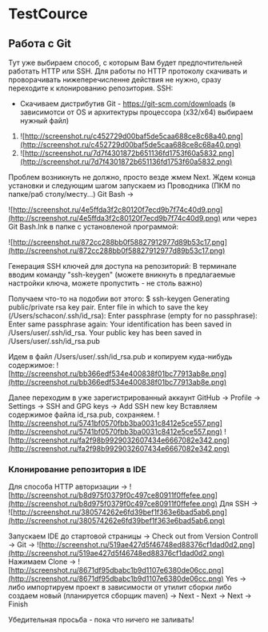 # TestCource
## Работа с Git
Тут уже выбираем способ, с которым Вам будет предпочтительней работать HTTP или SSH. Для работы по HTTP протоколу скачивать и проворачивать нижеперечисленне действия не нужно, сразу переходите к клонированию репозитория.
SSH:
- Скачиваем дистрибутив Git - https://git-scm.com/downloads (в зависимотси от OS и архитектуры процессора (x32/x64) выбираем нужный файл)
1) ![http://screenshot.ru/c452729d00baf5de5caa688ce8c68a40.png](http://screenshot.ru/c452729d00baf5de5caa688ce8c68a40.png)
2) ![http://screenshot.ru/7d7f4301872b651136fd1753f60a5832.png](http://screenshot.ru/7d7f4301872b651136fd1753f60a5832.png)

Проблем возникнуть не должно, просто везде жмем Next. Ждем конца установки и следующим шагом запускаем из Проводника (ПКМ по папке/раб столу/месту...) Git Bash ->
 
 ![http://screenshot.ru/4e5ffda3f2c80120f7ecd9b7f74c40d9.png](http://screenshot.ru/4e5ffda3f2c80120f7ecd9b7f74c40d9.png)
или через Git Bash.lnk в папке с установленой программой:

![http://screenshot.ru/872cc288bb0f58827912977d89b53c17.png](http://screenshot.ru/872cc288bb0f58827912977d89b53c17.png)

Генерация SSH ключей для доступа на репозиторий:
В терминале вводим команду "ssh-keygen" (можете вникнуть в предлагаемые настройки ключа, можете пропустить - не столь важно)

Получаем что-то на подобии вот этого:
$ ssh-keygen 
Generating public/private rsa key pair.
Enter file in which to save the key (/Users/schacon/.ssh/id_rsa): 
Enter passphrase (empty for no passphrase): 
Enter same passphrase again: 
Your identification has been saved in /Users/user/.ssh/id_rsa.
Your public key has been saved in /Users/user/.ssh/id_rsa.pub

Идем в файл /Users/user/.ssh/id_rsa.pub и копируем куда-нибудь содержимое:
![http://screenshot.ru/bb366edf534e400838f01bc77913ab8e.png](http://screenshot.ru/bb366edf534e400838f01bc77913ab8e.png)

Далее переходим в уже зарегистрированный аккаунт GitHub -> Profile -> Settings -> SSH and GPG keys -> Add SSH new key
Вставляем содержимое файла id_rsa.pub, сохраняем.
![http://screenshot.ru/5741bf0570fbb3ba0031c8412e5ce557.png](http://screenshot.ru/5741bf0570fbb3ba0031c8412e5ce557.png)
![http://screenshot.ru/fa2f98b9929032607434e6667082e342.png](http://screenshot.ru/fa2f98b9929032607434e6667082e342.png)

### Клонирование репозитория в IDE
Для способа HTTP авторизации ->
![http://screenshot.ru/b8d975f0379f0c497ce80911f0ffefee.png](http://screenshot.ru/b8d975f0379f0c497ce80911f0ffefee.png)
Для SSH ->
![http://screenshot.ru/380574262e6fd39bef1f363e6bad5ab6.png](http://screenshot.ru/380574262e6fd39bef1f363e6bad5ab6.png)

Запускаем IDE до стартовой страницы -> Check out from Version Controll -> Git ->
![http://screenshot.ru/519ae427d5f46748ed88376cf1dad0d2.png](http://screenshot.ru/519ae427d5f46748ed88376cf1dad0d2.png)
Нажимаем Clone -> 
![http://screenshot.ru/8671df95dbabc1b9d1107e6380de06cc.png](http://screenshot.ru/8671df95dbabc1b9d1107e6380de06cc.png)
Yes -> либо импортируем проект в зависимости от утилит сборки либо создаем новый (планируется сборщик maven) -> Next - Next -> Next -> Finish

Убедительная просьба - пока что ничего не заливать!
